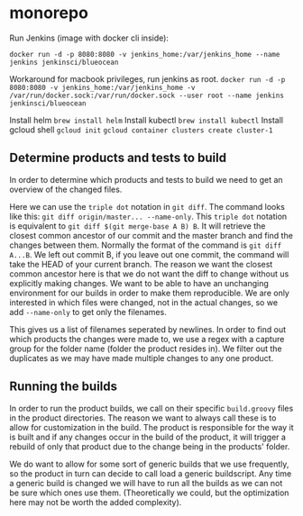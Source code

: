 # monorepo

Run Jenkins (image with docker cli inside):

`docker run -d -p 8080:8080 -v jenkins_home:/var/jenkins_home --name jenkins jenkinsci/blueocean`

Workaround for macbook privileges, run jenkins as root.
`docker run -d -p 8080:8080 -v jenkins_home:/var/jenkins_home -v /var/run/docker.sock:/var/run/docker.sock --user root --name jenkins jenkinsci/blueocean`

Install helm `brew install helm`
Install kubectl `brew install kubectl`
Install gcloud shell
`gcloud init`
`gcloud container clusters create cluster-1`

## Determine products and tests to build
In order to determine which products and tests to build we need to get an overview of the changed files.

Here we can use the `triple dot` notation in `git diff`. 
The command looks like this: `git diff origin/master... --name-only`. 
This `triple dot` notation is equivalent to `git diff $(git merge-base A B) B`. It will retrieve the closest common ancestor of our commit and the master branch and find the changes between them. Normally the format of the command is `git diff A...B`. We left out commit B, if you leave out one commit, the command will take the HEAD of your current branch.
The reason we want the closest common ancestor here is that we do not want the diff to change without us explicitly making changes. We want to be able to have an unchanging environment for our builds in order to make them reproducible.
We are only interested in which files were changed, not in the actual changes, so we add `--name-only` to get only the filenames.

This gives us a list of filenames seperated by newlines. In order to find out which products the changes were made to, we use a regex with a capture group for the folder name (folder the product resides in). We filter out the duplicates as we may have made multiple changes to any one product.


## Running the builds
In order to run the product builds, we call on their specific `build.groovy` files in the product directories. The reason we want to always call these is to allow for customization in the build. The product is responsible for the way it is built and if any changes occur in the build of the product, it will trigger a rebuild of only that product due to the change being in the products' folder.

We do want to allow for some sort of generic builds that we use frequently, so the product in turn can decide to call load a generic buildscript. Any time a generic build is changed we will have to run all the builds as we can not be sure which ones use them. (Theoretically we could, but the optimization here may not be worth the added complexity).